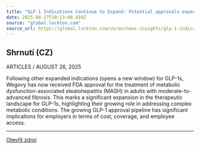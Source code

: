 ```yaml
---
title: "GLP-1 Indications Continue to Expand: Potential approvals expected through 2026"
date: 2025-08-27T20:13:08.810Z
source: "global.lockton.com"
source_url: https://global.lockton.com/us/en/news-insights/glp-1-indications-continue-to-expand-potential-approvals
---
```


## Shrnutí (CZ)
ARTICLES / AUGUST 26, 2025

Following other expanded indications (opens a new window) for GLP-1s, Wegovy has now received FDA approval for the treatment of metabolic dysfunction-associated steatohepatitis (MASH) in adults with moderate-to-advanced fibrosis. This marks a significant expansion in the therapeutic landscape for GLP-1s, highlighting their growing role in addressing complex metabolic conditions. The growing GLP-1 approval pipeline has significant implications for employers in terms of cost, coverage, and employee access.

---

[Otevřít zdroj](https://global.lockton.com/us/en/news-insights/glp-1-indications-continue-to-expand-potential-approvals)
